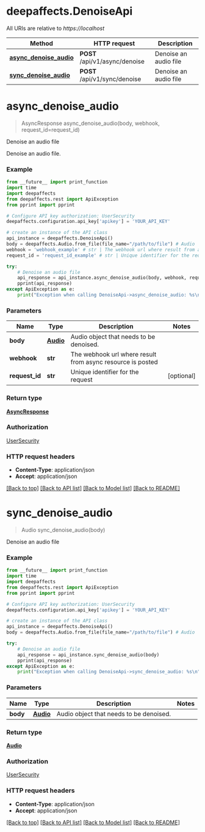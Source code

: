 # deepaffects.DenoiseApi

All URIs are relative to *https://localhost*

Method | HTTP request | Description
------------- | ------------- | -------------
[**async_denoise_audio**](DenoiseApi.md#async_denoise_audio) | **POST** /api/v1/async/denoise | Denoise an audio file
[**sync_denoise_audio**](DenoiseApi.md#sync_denoise_audio) | **POST** /api/v1/sync/denoise | Denoise an audio file


# **async_denoise_audio**
> AsyncResponse async_denoise_audio(body, webhook, request_id=request_id)

Denoise an audio file

Denoise an audio file.

### Example 
```python
from __future__ import print_function
import time
import deepaffects
from deepaffects.rest import ApiException
from pprint import pprint

# Configure API key authorization: UserSecurity
deepaffects.configuration.api_key['apikey'] = 'YOUR_API_KEY'

# create an instance of the API class
api_instance = deepaffects.DenoiseApi()
body = deepaffects.Audio.from_file(file_name="/path/to/file") # Audio | Audio object that needs to be denoised.
webhook = 'webhook_example' # str | The webhook url where result from async resource is posted
request_id = 'request_id_example' # str | Unique identifier for the request (optional)

try: 
    # Denoise an audio file
    api_response = api_instance.async_denoise_audio(body, webhook, request_id=request_id)
    pprint(api_response)
except ApiException as e:
    print("Exception when calling DenoiseApi->async_denoise_audio: %s\n" % e)
```

### Parameters

Name | Type | Description  | Notes
------------- | ------------- | ------------- | -------------
 **body** | [**Audio**](Audio.md)| Audio object that needs to be denoised. | 
 **webhook** | **str**| The webhook url where result from async resource is posted | 
 **request_id** | **str**| Unique identifier for the request | [optional] 

### Return type

[**AsyncResponse**](AsyncResponse.md)

### Authorization

[UserSecurity](../README.md#UserSecurity)

### HTTP request headers

 - **Content-Type**: application/json
 - **Accept**: application/json

[[Back to top]](#) [[Back to API list]](../README.md#documentation-for-api-endpoints) [[Back to Model list]](../README.md#documentation-for-models) [[Back to README]](../README.md)

# **sync_denoise_audio**
> Audio sync_denoise_audio(body)

Denoise an audio file


### Example 
```python
from __future__ import print_function
import time
import deepaffects
from deepaffects.rest import ApiException
from pprint import pprint

# Configure API key authorization: UserSecurity
deepaffects.configuration.api_key['apikey'] = 'YOUR_API_KEY'

# create an instance of the API class
api_instance = deepaffects.DenoiseApi()
body = deepaffects.Audio.from_file(file_name="/path/to/file") # Audio | Audio object that needs to be denoised.

try: 
    # Denoise an audio file
    api_response = api_instance.sync_denoise_audio(body)
    pprint(api_response)
except ApiException as e:
    print("Exception when calling DenoiseApi->sync_denoise_audio: %s\n" % e)
```

### Parameters

Name | Type | Description  | Notes
------------- | ------------- | ------------- | -------------
 **body** | [**Audio**](Audio.md)| Audio object that needs to be denoised. | 

### Return type

[**Audio**](Audio.md)

### Authorization

[UserSecurity](../README.md#UserSecurity)

### HTTP request headers

 - **Content-Type**: application/json
 - **Accept**: application/json

[[Back to top]](#) [[Back to API list]](../README.md#documentation-for-api-endpoints) [[Back to Model list]](../README.md#documentation-for-models) [[Back to README]](../README.md)

